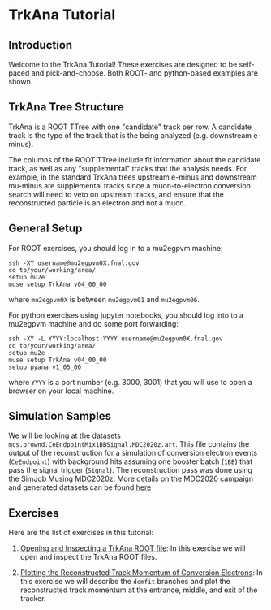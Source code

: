 # TrkAna Tutorial

## Introduction

Welcome to the TrkAna Tutorial! These exercises are designed to be self-paced and pick-and-choose. Both ROOT- and python-based examples are shown.

## TrkAna Tree Structure

TrkAna is a ROOT TTree with one "candidate" track per row. A candidate track is the type of the track that is the being analyzed (e.g. downstream e-minus).

The columns of the ROOT TTree include fit information about the candidate track, as well as any "supplemental" tracks that the analysis needs. For example, in the standard TrkAna trees upstream e-minus and downstream mu-minus are supplemental tracks since a muon-to-electron conversion search will need to veto on upstream tracks, and ensure that the reconstructed particle is an electron and not a muon.

## General Setup

For ROOT exercises, you should log in to a mu2egpvm machine:

```
ssh -XY username@mu2egpvm0X.fnal.gov
cd to/your/working/area/
setup mu2e
muse setup TrkAna v04_00_00
```

where ```mu2egpvm0X``` is between ```mu2egpvm01``` and ```mu2egpvm06```.

For python exercises using jupyter notebooks, you should log into to a mu2egpvm machine and do some port forwarding:

```
ssh -XY -L YYYY:localhost:YYYY username@mu2egpvm0X.fnal.gov
cd to/your/working/area/
setup mu2e
muse setup TrkAna v04_00_00
setup pyana v1_05_00
```

where ```YYYY``` is a port number (e.g. 3000, 3001) that you will use to open a browser on your local machine.

## Simulation Samples

We will be looking at the datasets ```mcs.brownd.CeEndpointMix1BBSignal.MDC2020z.art```. This file contains the output of the reconstruction for a simulation of conversion electron events (```CeEndpoint```) with background hits assuming one booster batch (```1BB```) that pass the signal trigger (```Signal```). The reconstruction pass was done using the SimJob Musing MDC2020z. More details on the MDC2020 campaign and generated datasets can be found [here](https://mu2ewiki.fnal.gov/wiki/MDC2020)

## Exercises

Here are the list of exercises in this tutorial:

1. [Opening and Inspecting a TrkAna ROOT file](opening.md): In this exercise we will open and inspect the TrkAna ROOT files.

1. [Plotting the Reconstructed Track Momentum of Conversion Electrons](reco-mom.md): In this exercise we will describe the ```demfit``` branches and plot the reconstructed track momentum at the entrance, middle, and exit of the tracker.

<!----
Hope to get to these...

1. [Plotting the Simulated Energy Loss of Conversion Electrons](e-loss.md)

1. [Following the Genealogy of Conversion Electrons](genealogy.md)

1. [Plotting the Time Difference between a Track and CRV hit](crv.md)

1. [Plotting the Reconstructed Track Momentum of particles that weren't the conversion electron]

1. [Plotting the Simulated Energy Loss of Conversion Electrons in the Stopping Target and IPA](e-loss.md)

--->
